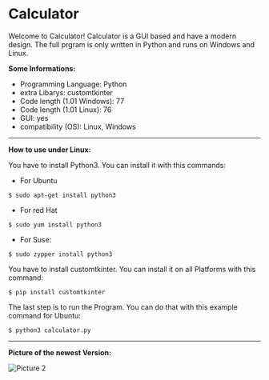 # Calculator

Welcome to Calculator! Calculator is a GUI based and have a modern design. The full prgram is only written in Python and runs on Windows and Linux.

**Some Informations:**

- Programming Language: Python
- extra Libarys: customtkinter
- Code length (1.01 Windows): 77
- Code length (1.01 Linux): 76 
- GUI: yes
- compatibility (OS): Linux, Windows

------------------------------------------------------------------------------------------------------------------------------------------------------------

**How to use under Linux:**

You have to install Python3. You can install it with this commands:

- For Ubuntu
```
$ sudo apt-get install python3
```

- For red Hat
```
$ sudo yum install python3
```

- For Suse:
```
$ sudo zypper install python3
```

You have to install customtkinter. You can install it on all Platforms with this command:

```
$ pip install customtkinter
```

The last step is to run the Program. You can do that with this example command for Ubuntu:
```
$ python3 calculator.py
```

------------------------------------------------------------------------------------------------------------------------------------------------------------

**Picture of the newest Version:**

![Picture 2](https://raw.githubusercontent.com/zlElo/Calculator/main/Calculator/pictures/picture%202.png)
